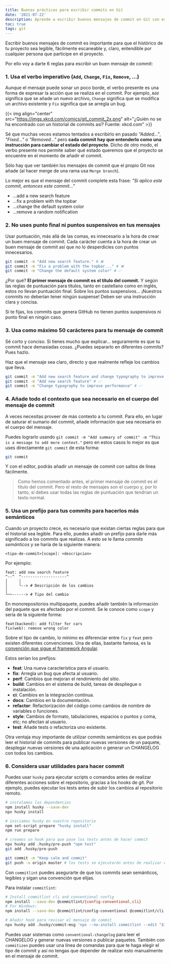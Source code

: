 ```yaml
---
title: Buenas prácticas para escribir commits en Git
date: '2021-07-22'
description: Aprende a escribir buenos mensajes de commit en Git con esta lista de buenas prácticas
toc: true
tags: git
---
```


Escribir buenos mensajes de commit es importante para que el histórico de tu proyecto sea legible, fácilmente escaneable y, claro, entendible por cualquier persona que participe en el proyecto.

Por ello voy a darte 6 reglas para escribir un buen mensaje de commit:

### 1. Usa el verbo imperativo (`Add`, `Change`, `Fix`, `Remove`, ...)

Aunque el mensaje puede sonar un poco borde, el verbo presente es una forma de expresar la acción que se realiza en el commit. Por ejemplo, `Add` significa que se añade un nuevo archivo, `Change` significa que se modifica un archivo existente y `Fix` significa que se arregla un bug.

{{< img align="center" src="https://imgs.xkcd.com/comics/git_commit_2x.png" alt="¿Quién no se ha encontrado con un historial de commits así? Fuente: xkcd.com" >}}

Sé que muchas veces estamos tentados a escribirlo en pasado *"Added..."*, *"Fixed..."* o *"Removed..."* pero **cada commit hay que entenderlo como una instrucción para cambiar el estado del proyecto**. Dicho de otro modo, el verbo presente nos permite saber qué estado queremos que el proyecto se encuentre en el momento de añadir el commit.

Sólo hay que ver también los mensajes de commit que el propio Git nos añade (al hacer merge de una rama usa `Merge branch`).

Lo mejor es que el mensaje del commit complete esta frase: *"Si aplico este commit, entonces este commit..."*

- ...add a new search feature
- ...fix a problem with the topbar
- ...change the default system color
- ...remove a random notification

### 2. No uses punto final ni puntos suspensivos en tus mensajes

Usar puntuación, más allá de las comas, es innecesario a la hora de crear un buen mensaje de commit. Cada carácter cuenta a la hora de crear un buen mensaje de commit así que no lo desperdicies con puntos innecesarios.

```sh
git commit -m "Add new search feature." # ❌
git commit -m "Fix a problem with the topbar..." # ❌
git commit -m "Change the default system color" # ✅
```

¿Por qué? **El primer mensaje de commit es el título del commit.** Y según las reglas de puntuación para títulos, tanto en castellano como en inglés, estos no llevan puntuación final. Sobre los puntos suspensivos... ¡Nuestros commits no deberían tener ningún suspense! Deben ser una instrucción clara y concisa.

Si te fijas, los commits que genera GitHub no tienen puntos suspensivos ni punto final en ningún caso.

### 3. Usa como máximo 50 carácteres para tu mensaje de commit

Sé corto y conciso. Si tienes mucho que explicar... seguramente es que tu commit hace demasiadas cosas. ¿Puedes separarlo en diferentes commits? Pues hazlo.

Haz que el mensaje sea claro, directo y que realmente refleje los cambios que lleva.

```sh
git commit -m "Add new search feature and change typography to improve performance" # ❌
git commit -m "Add new search feature" # ✅
git commit -m "Change typography to improve performance" # ✅
```

### 4. Añade todo el contexto que sea necesario en el cuerpo del mensaje de commit

A veces necesitas proveer de más contexto a tu commit. Para ello, en lugar de saturar el sumario del commit, añade información que sea necesaria en el cuerpo del mensaje.

Puedes lograrlo usando `git commit -m "Add summary of commit" -m "This is a message to add more context."` pero en estos casos lo mejor es que uses directamente `git commit` de esta forma:

```sh
git commit
```

Y con el editor, podrás añadir un mensaje de commit con saltos de línea fácilmente.

> Como hemos comentado antes, el primer mensaje de commit es el título del commit. Pero el resto de mensajes son el cuerpo y, por lo tanto, sí debes usar todas las reglas de puntuación que tendrían un texto normal.

### 5. Usa un prefijo para tus commits para hacerlos más semánticos

Cuando un proyecto crece, es necesario que existan ciertas reglas para que el historial sea legible. Para ello, puedes añadir un prefijo para darle más significado a los commits que realizas. A esto se le llama *commits semánticos* y se haría de la siguiente manera:

```
<tipo-de-commit>[scope]: <descripcion>
```

Por ejemplo:

```
feat: add new search feature
^--^  ^--------------------^
│     │
│     └--> # Descripción de los cambios
│
└──------> # Tipo del cambio
```

En monorepositorios multipaquete, puedes añadir también la información del paquete que es afectado por el commit. Se le conoce como `scope` y sería de la siguiente forma:

```
feat(backend): add filter for cars
fix(web): remove wrong color
```

Sobre el tipo de cambio, lo mínimo es diferenciar entre `fix` y `feat` pero existen diferentes convenciones. Una de ellas, bastante famosa, es la [convención que sigue el framework Angular](https://github.com/angular/angular/blob/22b96b9/CONTRIBUTING.md#-commit-message-guidelines).

Estos serían los prefijos:
- **feat**: Una nueva característica para el usuario.
- **fix**: Arregla un bug que afecta al usuario.
- **perf**: Cambios que mejoran el rendimiento del sitio.
- **build**: Cambios en el sistema de build, tareas de despliegue o instalación.
- **ci**: Cambios en la integración continua.
- **docs**: Cambios en la documentación.
- **refactor**: Refactorización del código como cambios de nombre de variables o funciones.
- **style**: Cambios de formato, tabulaciones, espacios o puntos y coma, etc; no afectan al usuario.
- **test**: Añade tests o refactoriza uno existente.

Otra ventaja muy importante de utilizar commits semánticos es que podrás leer el historial de commits para publicar nuevas versiones de un paquete, desplegar nuevas versiones de una aplicación o generar un CHANGELOG con todos los cambios.

### 6. Considera usar utilidades para hacer commit

Puedes usar `husky` para ejecutar scripts o comandos antes de realizar diferentes acciones sobre el repositorio, gracias a los hooks de git. Por ejemplo, puedes ejecutar los tests antes de subir los cambios al repositorio remoto.

```sh
# instalamos las dependencias
npm install husky --save-dev
npx husky install

# iniciamos husky en nuestro repositorio
npm set-script prepare "husky install"
npm run prepare

# creamos un hook para que pase los tests antes de hacer commit
npx husky add .husky/pre-push "npm test"
git add .husky/pre-push

git commit -m "Keep calm and commit"
git push -u origin master # los tests se ejecutarán antes de realizar el push
```

Con `commitlint` puedes asegurarte de que los commits sean semánticos, legibles y sigan una convención que elijas. 

Para instalar `commitlint`:
```sh
# Install commitlint cli and conventional config
npm install --save-dev @commitlint/{config-conventional,cli}
# For Windows:
npm install --save-dev @commitlint/config-conventional @commitlint/cli

# Añadir hook para revisar el mensaje de commit
npx husky add .husky/commit-msg 'npx --no-install commitlint --edit "$1"'
```

Puedes usar sistemas como `conventional-changelog` para leer el CHANGELOG y generar nuevas versiones o publicar paquetes. También con `commitizen` puedes usar una línea de comandas para que te haga elegir el tipo de commit y así no tengas que depender de realizar esto manualmente en el mensaje de commit.